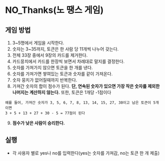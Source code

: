 # NO_Thanks(노 땡스 게임)

## 게임 방법
  1. 3~5명에서 게임을 시작한다.
  2. 숫자는 3~35까지, 토큰은 한 사람 당 11개씩 나누어 갖는다.
  3. 전체 33장 중에서 9장의 카드를 제거한다.
  4. 카드뭉치에서 카드를 한장씩 보면서 차례대로 말지를 결정한다.
  5. 숫자를 가져가지 않으면 토큰을 한 개를 낸다.
  6. 숫자를 가져가면 쌓여있는 토큰과 숫자를 같이 가져온다.
  7. 숫자 뭉치가 없어질때까지 반복한다.
  8. 가져간 숫자의 합이 점수가 된다. **단, 연속된 숫자가 있으면 가장 작은 숫자를 제외한 나머지는 계산하지 않는다.** 
    또한, 토큰은 1개당 -1점이다
    
    예를 들어, 가져간 숫자가 3, 5, 6, 7, 8, 13, 14, 15, 27, 30이고 남은 토큰이 5개이면
    3 + 5 + 13 + 27 + 30 - 5 = 77점이 된다
    
  9. **점수가 낮은 사람이 승리한다.**
  
## 실행
  - 각 사용자 별로 yes나 no를 입력한다(yes는 숫자를 가져감, no는 토큰 한 개 제출)
  
